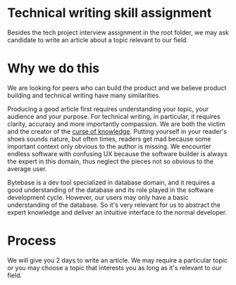 # Technical writing skill assignment

Besides the tech project interview assignment in the root folder, we may ask candidate to write an article about a topic relevant to our field.

# Why we do this

We are looking for peers who can build the product and we believe product building and technical writing have many similarities.

Producing a good article first requires understanding your topic, your audience and your purpose. For technical writing, in particular, it requires clarity, accuracy and more importantly compassion. We are both the victim and the creator of the [curse of knowledge](https://en.wikipedia.org/wiki/Curse_of_knowledge). Putting yourself in your reader's shoes sounds nature, but often times, readers get mad because some important context only obvious to the author is missing. We encounter endless software with confusing UX because the software builder is always the expert in this domain, thus neglect the pieces not so obvious to the average user.

Bytebase is a dev tool specialized in database domain, and it requires a good understanding of the database and its role played in the software development cycle. However, our users may only have a basic understanding of the database. So it's very relevant for us to abstract the expert knowledge and deliver an intuitive interface to the normal developer.

# Process

We will give you 2 days to write an article. We may require a particular topic or you may choose a topic that interests you as long as it's relevant to our field.
